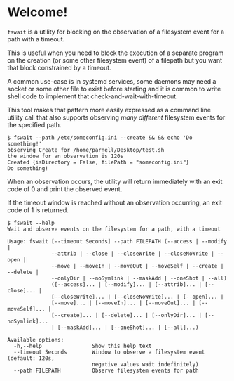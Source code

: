 # Welcome!
`fswait` is a utility for blocking on the observation of a filesystem event for
a path with a timeout.

This is useful when you need to block the execution of a separate program on the
creation (or some other filesystem event) of a filepath but you want that block
constrained by a timeout.

A common use-case is in systemd services, some daemons may need a socket or some
other file to exist before starting and it is common to write shell code to
implement that check-and-wait-with-timeout.

This tool makes that pattern more easily expressed as a command line utility
call that also supports observing _many different_ filesystem events for the
specified path.

```shell
$ fswait --path /etc/someconfig.ini --create && && echo 'Do something!'
observing Create for /home/parnell/Desktop/test.sh
the window for an observation is 120s
Created {isDirectory = False, filePath = "someconfig.ini"}
Do something!
```

When an observation occurs, the utility will return immediately with an exit
code of 0 and print the observed event.

If the timeout window is reached without an observation occurring, an exit code
of 1 is returned.

```shell
$ fswait --help
Wait and observe events on the filesystem for a path, with a timeout

Usage: fswait [--timeout Seconds] --path FILEPATH (--access | --modify |
              --attrib | --close | --closeWrite | --closeNoWrite | --open |
              --move | --moveIn | --moveOut | --moveSelf | --create | --delete |
              --onlyDir | --noSymlink | --maskAdd | --oneShot | --all)
              ([--access]... | [--modify]... | [--attrib]... | [--close]... |
              [--closeWrite]... | [--closeNoWrite]... | [--open]... |
              [--move]... | [--moveIn]... | [--moveOut]... | [--moveSelf]... |
              [--create]... | [--delete]... | [--onlyDir]... | [--noSymlink]...
              | [--maskAdd]... | [--oneShot]... | [--all]...)

Available options:
  -h,--help                Show this help text
  --timeout Seconds        Window to observe a filesystem event (default: 120s,
                           negative values wait indefinitely)
  --path FILEPATH          Observe filesystem events for path
```


